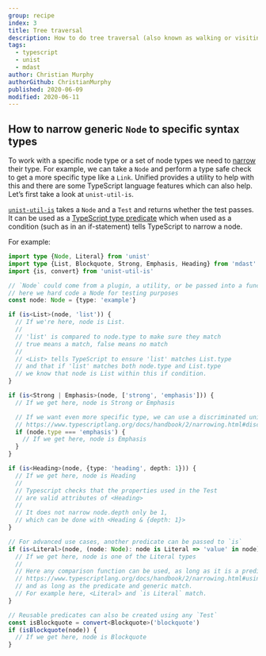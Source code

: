 ```yaml
---
group: recipe
index: 3
title: Tree traversal
description: How to do tree traversal (also known as walking or visiting a tree)
tags:
  - typescript
  - unist
  - mdast
author: Christian Murphy
authorGithub: ChristianMurphy
published: 2020-06-09
modified: 2020-06-11
---
```


## How to narrow generic `Node` to specific syntax types

To work with a specific node type or a set of node types we need to
[narrow](https://www.typescriptlang.org/docs/handbook/2/narrowing.html) their
type.
For example, we can take a `Node` and perform a type safe check to get a more
specific type like a `Link`.
Unified provides a utility to help with this and there are some TypeScript
language features which can also help.
Let’s first take a look at `unist-util-is`.

[`unist-util-is`](https://github.com/syntax-tree/unist-util-is#readme) takes a
`Node` and a `Test` and returns whether the test passes.
It can be used as a [TypeScript type predicate](https://www.typescriptlang.org/docs/handbook/2/narrowing.html#using-type-predicates)
which when used as a condition (such as in an if-statement) tells TypeScript
to narrow a node.

For example:

```ts
import type {Node, Literal} from 'unist'
import type {List, Blockquote, Strong, Emphasis, Heading} from 'mdast'
import {is, convert} from 'unist-util-is'

// `Node` could come from a plugin, a utility, or be passed into a function
// here we hard code a Node for testing purposes
const node: Node = {type: 'example'}

if (is<List>(node, 'list')) {
  // If we're here, node is List.
  //
  // 'list' is compared to node.type to make sure they match
  // true means a match, false means no match
  //
  // <List> tells TypeScript to ensure 'list' matches List.type
  // and that if 'list' matches both node.type and List.type
  // we know that node is List within this if condition.
}

if (is<Strong | Emphasis>(node, ['strong', 'emphasis'])) {
  // If we get here, node is Strong or Emphasis

  // If we want even more specific type, we can use a discriminated union
  // https://www.typescriptlang.org/docs/handbook/2/narrowing.html#discriminated-unions
  if (node.type === 'emphasis') {
    // If we get here, node is Emphasis
  }
}

if (is<Heading>(node, {type: 'heading', depth: 1})) {
  // If we get here, node is Heading
  //
  // Typescript checks that the properties used in the Test
  // are valid attributes of <Heading>
  //
  // It does not narrow node.depth only be 1,
  // which can be done with <Heading & {depth: 1}>
}

// For advanced use cases, another predicate can be passed to `is`
if (is<Literal>(node, (node: Node): node is Literal => 'value' in node)) {
  // If we get here, node is one of the Literal types
  //
  // Here any comparison function can be used, as long as it is a predicate
  // https://www.typescriptlang.org/docs/handbook/2/narrowing.html#using-type-predicates
  // and as long as the predicate and generic match.
  // For example here, <Literal> and `is Literal` match.
}

// Reusable predicates can also be created using any `Test`
const isBlockquote = convert<Blockquote>('blockquote')
if (isBlockquote(node)) {
  // If we get here, node is Blockquote
}
```
